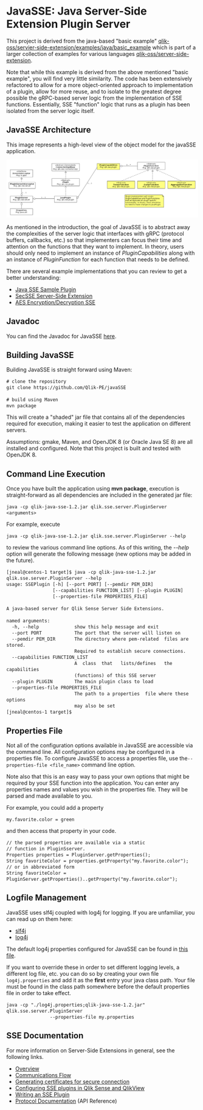 # JavaSSE: Java Server-Side Extension Plugin Server

This project is derived from the java-based "basic example"
[qlik-oss/servier-side-extension/examples/java/basic_example](https://github.com/qlik-oss/server-side-extension/tree/master/examples/java/basic_example) 
which is part of a larger collection of examples for various languages 
[qlik-oss/server-side-extension](https://github.com/qlik-oss/server-side-extension).

Note that while this example is derived from the above mentioned "basic example", you will find
very little similarity. The code has been extensively refactored to allow for a more object-oriented 
approach to implementation of a plugin, allow for more reuse, and to isolate to the greatest
degree possible the gRPC-based server logic from the implementation of SSE functions. Essentially, SSE "function" logic that runs as a plugin has been isolated from the server logic itself.

## JavaSSE Architecture

This image represents a high-level view of the object model for the javaSSE application.

![JavaSSE Object Model](./images/object-model.png) 

As mentioned in the introduction, the goal of JavaSSE is to abstract away the complexities of the
server logic that interfaces with gRPC (protocol buffers, callbacks, etc.) so that implementers can
focus their time and attention on the functions that they want to implement. In theory, users 
should only need to implement an instance of *PluginCapabilities* along with an instance
of *PluginFunction* for each function that needs to be defined. 

There are several example implementations that you can review to get a better understanding:

* [Java SSE Sample Plugin](https://github.com/Qlik-PE/javaSSE/tree/master/src/main/java/qlik/sse/plugin/sample)
* [SecSSE Server-Side Extension](https://github.com/Qlik-PE/javaSSE/tree/master/src/main/java/qlik/sse/plugin/secsse)
* [AES Encryption/Decryption SSE](https://github.com/Qlik-PE/javaSSE/tree/master/src/main/java/qlik/sse/plugin/aesencryption)

## Javadoc

You can find the Javadoc for JavaSSE [here](https://qlik-pe.github.io/javaSSE/apidocs/index.html).

## Building JavaSSE

Building JavaSSE is straight forward using Maven:

    # clone the repository
    git clone https://github.com/Qlik-PE/javaSSE
    
    # build using Maven
    mvn package

This will create a "shaded" jar file that contains all of the dependencies required for execution,
making it easier to test the application on different servers.

Assumptions: gmake, Maven, and OpenJDK 8 (or Oracle Java SE 8) are all installed 
and configured. Note that this project is built and tested with OpenJDK 8.

## Command Line Execution

Once you have built the application using **mvn package**, execution is straight-forward 
as all dependencies are included in the generated jar file:

    java -cp qlik-java-sse-1.2.jar qlik.sse.server.PluginServer <arguments>

For example, execute

    java -cp qlik-java-sse-1.2.jar qlik.sse.server.PluginServer --help

to review the various command line options. As of this writing, the *--help* option
will generate the following message (new options may be added in the future).

```
[jneal@centos-1 target]$ java -cp qlik-java-sse-1.2.jar qlik.sse.server.PluginServer --help
usage: SSEPlugin [-h] [--port PORT] [--pemdir PEM_DIR]
                 [--capabilities FUNCTION_LIST] [--plugin PLUGIN]
                 [--properties-file PROPERTIES_FILE]

A java-based server for Qlik Sense Server Side Extensions.

named arguments:
  -h, --help             show this help message and exit
  --port PORT            The port that the server will listen on
  --pemdir PEM_DIR       The directory where pem-related  files are stored.
                         Required to establish secure connections.
  --capabilities FUNCTION_LIST
                         A  class  that   lists/defines   the  capabilities
                         (functions) of this SSE server
  --plugin PLUGIN        The main plugin class to load
  --properties-file PROPERTIES_FILE
                         The path to a properties  file where these options
                         may also be set
[jneal@centos-1 target]$ 
```

## Properties File

Not all of the configuration options available in JavaSSE are accessible via the
command line. All configuration options may be configured in a properties file. 
To configure JavaSSE to access a properties file, use the`--properties-file <file_name>`
command line option. 

Note also that this is an easy way to pass your own options that might be required by your
SSE function into the application. You can enter any properties names and values you wish 
in the properties file. They will be parsed and made available to you.

For example, you could add a property

    my.favorite.color = green

and then access that property in your code.

```
// the parsed properties are available via a static
// function in PluginSserver.
Properties properties = PluginServer.getProperties();
String favoriteColor = properties.getProperty("my.favorite.color");
// or in abbreviated form
String favoriteColor = PluginServer.getProperties()..getProperty("my.favorite.color");
```

## Logfile Management

JavaSSE uses slf4j coupled with log4j for logging. If you are unfamiliar, you can read
up on them here:

* [slf4j](http://www.slf4j.org/)
* [log4j](https://logging.apache.org/log4j/2.x/)

The default log4j properties configured for JavaSSE can be found in 
[this file](https://github.com/Qlik-PE/javaSSE/blob/master/src/main/resources/log4j.properties).

If you want to override these in order to set different logging levels, a different log file,
etc. you can do so by creating your own file `log4j.properties` and add it as the **first** entry 
your java class path. Your file must be found in the class path somewhere before the default
properties file in order to take effect.

    java -cp "./log4j.properties;qlik-java-sse-1.2.jar" qlik.sse.server.PluginServer 
                    --properties-file my.properties


## SSE Documentation
For more information on Server-Side Extensions in general, see the following links.
* [Overview](https://github.com/qlik-oss/server-side-extension/blob/master/docs/README.md)
* [Communications Flow](https://github.com/qlik-oss/server-side-extension/blob/master/docs/communication_flow.md)
* [Generating certificates for secure connection](https://github.com/qlik-oss/server-side-extension/blob/master/generate_certs_guide/README.md)
* [Configuring SSE plugins in Qlik Sense and QlikView](https://github.com/qlik-oss/server-side-extension/blob/master/docs/configuration.md)
* [Writing an SSE Plugin](https://github.com/qlik-oss/server-side-extension/blob/master/docs/writing_a_plugin.md)
* [Protocol Documentation](https://github.com/qlik-oss/server-side-extension/blob/master/docs/SSE_Protocol.md) (API Reference)

